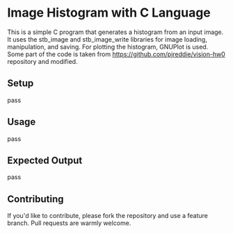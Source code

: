 # Image Histogram with C Language

This is a simple C program that generates a histogram from an input image. It uses the stb_image and stb_image_write libraries for image loading, manipulation, and saving. For plotting the histogram, GNUPlot is used. 
<br>
Some part of the code is taken from https://github.com/pjreddie/vision-hw0 repository and modified.

## Setup

pass


## Usage

pass


## Expected Output

pass


## Contributing
If you'd like to contribute, please fork the repository and use a feature branch. Pull requests are warmly welcome.
